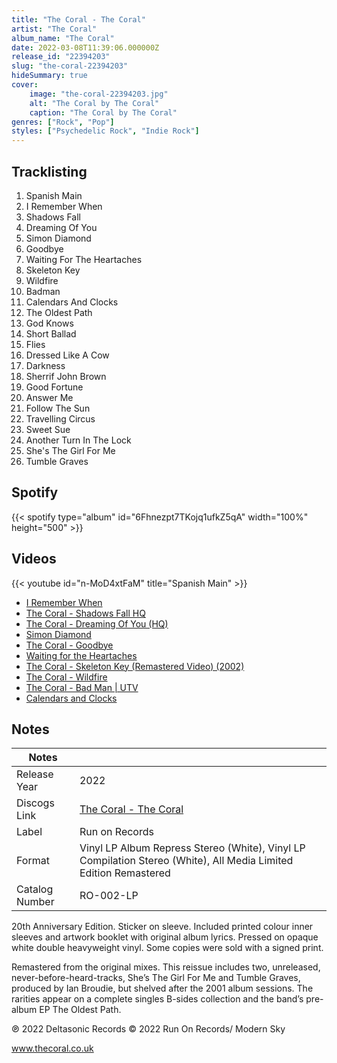 ```yaml
---
title: "The Coral - The Coral"
artist: "The Coral"
album_name: "The Coral"
date: 2022-03-08T11:39:06.000000Z
release_id: "22394203"
slug: "the-coral-22394203"
hideSummary: true
cover:
    image: "the-coral-22394203.jpg"
    alt: "The Coral by The Coral"
    caption: "The Coral by The Coral"
genres: ["Rock", "Pop"]
styles: ["Psychedelic Rock", "Indie Rock"]
---
```


## Tracklisting
1. Spanish Main
2. I Remember When
3. Shadows Fall
4. Dreaming Of You
5. Simon Diamond
6. Goodbye
7. Waiting For The Heartaches
8. Skeleton Key
9. Wildfire
10. Badman
11. Calendars And Clocks
12. The Oldest Path
13. God Knows
14. Short Ballad
15. Flies
16. Dressed Like A Cow
17. Darkness
18. Sherrif John Brown
19. Good Fortune
20. Answer Me
21. Follow The Sun
22. Travelling Circus
23. Sweet Sue
24. Another Turn In The Lock
25. She's The Girl For Me
26. Tumble Graves


## Spotify
{{< spotify type="album" id="6Fhnezpt7TKojq1ufkZ5qA" width="100%" height="500" >}}



## Videos
{{< youtube id="n-MoD4xtFaM" title="Spanish Main" >}}
- [I Remember When](https://www.youtube.com/watch?v=RQorl6DeAq0)
- [The Coral - Shadows Fall HQ](https://www.youtube.com/watch?v=fIVbqZ5_-yE)
- [The Coral - Dreaming Of You (HQ)](https://www.youtube.com/watch?v=4Soyz9wEWgM)
- [Simon Diamond](https://www.youtube.com/watch?v=mXrReCugyrc)
- [The Coral - Goodbye](https://www.youtube.com/watch?v=atGPiczuf-8)
- [Waiting for the Heartaches](https://www.youtube.com/watch?v=XUraCbTkocU)
- [The Coral - Skeleton Key (Remastered Video) (2002)](https://www.youtube.com/watch?v=N0ckQ8Pdma4)
- [The Coral - Wildfire](https://www.youtube.com/watch?v=GYXZ4YrTtEA)
- [The Coral - Bad Man | UTV](https://www.youtube.com/watch?v=xkazy8eC35A)
- [Calendars and Clocks](https://www.youtube.com/watch?v=cd1YoKHuyCE)

## Notes
| Notes          |             |
| ---------------| ----------- |
| Release Year   | 2022 |
| Discogs Link   | [The Coral - The Coral](https://www.discogs.com/release/22394203-The-Coral-The-Coral) |
| Label          | Run on Records |
| Format         | Vinyl LP Album Repress Stereo (White), Vinyl LP Compilation Stereo (White), All Media Limited Edition Remastered |
| Catalog Number | RO-002-LP |

20th Anniversary Edition.
Sticker on sleeve. Included printed colour inner sleeves and artwork booklet with original album lyrics. Pressed on  opaque white double heavyweight vinyl.
Some copies were sold with a signed print.

Remastered from the original mixes. This reissue includes two, unreleased, never-before-heard-tracks, She’s The Girl For Me and Tumble Graves, produced by Ian Broudie, but shelved after the 2001 album sessions. 
The rarities appear on a complete singles B-sides collection and the band’s pre-album EP The Oldest Path.

℗ 2022 Deltasonic Records
© 2022 Run On Records/ Modern Sky

www.thecoral.co.uk
